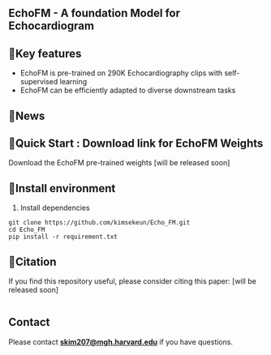 ## EchoFM - A foundation Model for Echocardiogram

## 📝Key features

- EchoFM is pre-trained on 290K Echocardiography clips with self-supervised learning
- EchoFM can be efficiently adapted to diverse downstream tasks

## 🎉News

## 🌱Quick Start : Download link for EchoFM Weights

Download the EchoFM pre-trained weights [will be released soon]

## 🔧Install environment

1. Install dependencies

```
git clone https://github.com/kimsekeun/Echo_FM.git
cd Echo_FM
pip install -r requirement.txt
```

## 📃Citation

If you find this repository useful, please consider citing this paper: [will be released soon]
```

```

## Contact

Please contact 	**skim207@mgh.harvard.edu** if you have questions.
